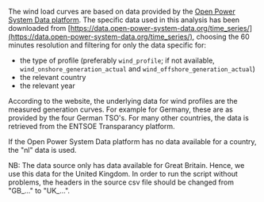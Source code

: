 The wind load curves are based on data provided by the [Open Power System Data platform](https://data.open-power-system-data.org). The specific data used in this analysis has been downloaded from [https://data.open-power-system-data.org/time_series/](https://data.open-power-system-data.org/time_series/), choosing the 60 minutes resolution and filtering for only the data specific for:

* the type of profile (preferably `wind_profile`; if not available, `wind_onshore_generation_actual` and `wind_offshore_generation_actual`)
* the relevant country
* the relevant year

According to the website, the underlying data for wind profiles are the measured generation curves. For example for Germany, these are as provided by the four German TSO's. For many other countries, the data is retrieved from the ENTSOE Transparancy platform.

If the Open Power System Data platform has no data available for a country, the "nl" data is used.

NB: The data source only has data available for Great Britain. Hence, we use this data for the United Kingdom. In order to run the script without problems, the headers in the source csv file should be changed from "GB\_..." to "UK\_...".

